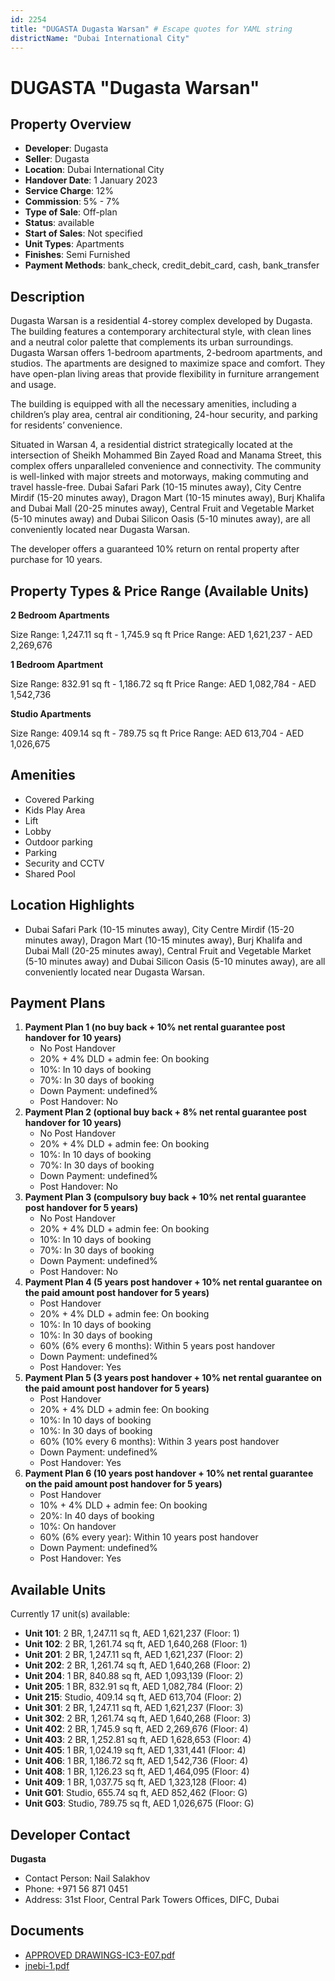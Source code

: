 ```yaml
---
id: 2254
title: "DUGASTA Dugasta Warsan" # Escape quotes for YAML string
districtName: "Dubai International City"
---
```


# DUGASTA "Dugasta Warsan"

## Property Overview
- **Developer**: Dugasta
- **Seller**: Dugasta
- **Location**: Dubai International City
- **Handover Date**: 1 January 2023
- **Service Charge**: 12%
- **Commission**: 5% - 7%
- **Type of Sale**: Off-plan
- **Status**: available
- **Start of Sales**: Not specified
- **Unit Types**: Apartments
- **Finishes**: Semi Furnished
- **Payment Methods**: bank_check, credit_debit_card, cash, bank_transfer

## Description
Dugasta Warsan is a residential 4-storey complex developed by Dugasta. The building features a contemporary architectural style, with clean lines and a neutral color palette that complements its urban surroundings. Dugasta Warsan offers 1-bedroom apartments, 2-bedroom apartments, and studios. The apartments are designed to maximize space and comfort. They have open-plan living areas that provide flexibility in furniture arrangement and usage.

The building is equipped with all the necessary amenities, including a children’s play area, central air conditioning, 24-hour security, and parking for residents’ convenience.

Situated in Warsan 4, a residential district strategically located at the intersection of Sheikh Mohammed Bin Zayed Road and Manama Street, this complex offers unparalleled convenience and connectivity. The community is well-linked with major streets and motorways, making commuting and travel hassle-free. Dubai Safari Park (10-15 minutes away), City Centre Mirdif (15-20 minutes away), Dragon Mart (10-15 minutes away), Burj Khalifa and Dubai Mall (20-25 minutes away), Central Fruit and Vegetable Market (5-10 minutes away) and Dubai Silicon Oasis (5-10 minutes away), are all conveniently located near Dugasta Warsan.

The developer offers a guaranteed 10% return on rental property after purchase for 10 years.

## Property Types & Price Range (Available Units)
**2 Bedroom Apartments**

Size Range: 1,247.11 sq ft - 1,745.9 sq ft
Price Range: AED 1,621,237 - AED 2,269,676

**1 Bedroom Apartment**

Size Range: 832.91 sq ft - 1,186.72 sq ft
Price Range: AED 1,082,784 - AED 1,542,736

**Studio Apartments**

Size Range: 409.14 sq ft - 789.75 sq ft
Price Range: AED 613,704 - AED 1,026,675

## Amenities
- Covered Parking
- Kids Play Area
- Lift
- Lobby
- Outdoor parking
- Parking
- Security and CCTV
- Shared Pool

## Location Highlights
- Dubai Safari Park (10-15 minutes away), City Centre Mirdif (15-20 minutes away), Dragon Mart (10-15 minutes away), Burj Khalifa and Dubai Mall (20-25 minutes away), Central Fruit and Vegetable Market (5-10 minutes away) and Dubai Silicon Oasis (5-10 minutes away), are all conveniently located near Dugasta Warsan.

## Payment Plans
1. **Payment Plan 1 (no buy back + 10% net rental guarantee post handover for 10 years)**
   - No Post Handover
   - 20% + 4% DLD + admin fee: On booking
   - 10%: In 10 days of booking
   - 70%: In 30 days of booking
   - Down Payment: undefined%
   - Post Handover: No
2. **Payment Plan 2 (optional buy back + 8% net rental guarantee post handover for 10 years)**
   - No Post Handover
   - 20% + 4% DLD + admin fee: On booking
   - 10%: In 10 days of booking
   - 70%: In 30 days of booking
   - Down Payment: undefined%
   - Post Handover: No
3. **Payment Plan 3 (compulsory buy back + 10% net rental guarantee post handover for 5 years)**
   - No Post Handover
   - 20% + 4% DLD + admin fee: On booking
   - 10%: In 10 days of booking
   - 70%: In 30 days of booking
   - Down Payment: undefined%
   - Post Handover: No
4. **Payment Plan 4 (5 years post handover + 10% net rental guarantee on the paid amount post handover for 5 years)**
   - Post Handover
   - 20% + 4% DLD + admin fee: On booking
   - 10%: In 10 days of booking
   - 10%: In 30 days of booking
   - 60% (6% every 6 months): Within 5 years post handover
   - Down Payment: undefined%
   - Post Handover: Yes
5. **Payment Plan 5 (3 years post handover + 10% net rental guarantee on the paid amount post handover for 5 years)**
   - Post Handover
   - 20% + 4% DLD + admin fee: On booking
   - 10%: In 10 days of booking
   - 10%: In 30 days of booking
   - 60% (10% every 6 months): Within 3 years post handover
   - Down Payment: undefined%
   - Post Handover: Yes
6. **Payment Plan 6 (10 years post handover + 10% net rental guarantee on the paid amount post handover for 5 years)**
   - Post Handover
   - 10% + 4% DLD + admin fee: On booking
   - 20%: In 40 days of booking
   - 10%: On handover
   - 60% (6% every year): Within 10 years post handover
   - Down Payment: undefined%
   - Post Handover: Yes

## Available Units
Currently 17 unit(s) available:
- **Unit 101**: 2 BR, 1,247.11 sq ft, AED 1,621,237 (Floor: 1)
- **Unit 102**: 2 BR, 1,261.74 sq ft, AED 1,640,268 (Floor: 1)
- **Unit 201**: 2 BR, 1,247.11 sq ft, AED 1,621,237 (Floor: 2)
- **Unit 202**: 2 BR, 1,261.74 sq ft, AED 1,640,268 (Floor: 2)
- **Unit 204**: 1 BR, 840.88 sq ft, AED 1,093,139 (Floor: 2)
- **Unit 205**: 1 BR, 832.91 sq ft, AED 1,082,784 (Floor: 2)
- **Unit 215**: Studio, 409.14 sq ft, AED 613,704 (Floor: 2)
- **Unit 301**: 2 BR, 1,247.11 sq ft, AED 1,621,237 (Floor: 3)
- **Unit 302**: 2 BR, 1,261.74 sq ft, AED 1,640,268 (Floor: 3)
- **Unit 402**: 2 BR, 1,745.9 sq ft, AED 2,269,676 (Floor: 4)
- **Unit 403**: 2 BR, 1,252.81 sq ft, AED 1,628,653 (Floor: 4)
- **Unit 405**: 1 BR, 1,024.19 sq ft, AED 1,331,441 (Floor: 4)
- **Unit 406**: 1 BR, 1,186.72 sq ft, AED 1,542,736 (Floor: 4)
- **Unit 408**: 1 BR, 1,126.23 sq ft, AED 1,464,095 (Floor: 4)
- **Unit 409**: 1 BR, 1,037.75 sq ft, AED 1,323,128 (Floor: 4)
- **Unit G01**: Studio, 655.74 sq ft, AED 852,462 (Floor: G)
- **Unit G03**: Studio, 789.75 sq ft, AED 1,026,675 (Floor: G)

## Developer Contact
**Dugasta**
- Contact Person: Nail Salakhov
- Phone: +971 56 871 0451
- Address: 31st Floor, Central Park Towers Offices, DIFC, Dubai

## Documents
- [APPROVED DRAWINGS-IC3-E07.pdf](https://cdn.geniemap.net/2024/06/21/egDrMr1VLyCbCyCXfBcHjrasKZT42cmC7OWRBBKw.pdf)
- [jnebi-1.pdf](https://cdn.geniemap.net/2024/08/15/HKL4ZRieW3zjHUlwTyYTSYf3H4mFlc1LPYZ1gn7K.pdf)
